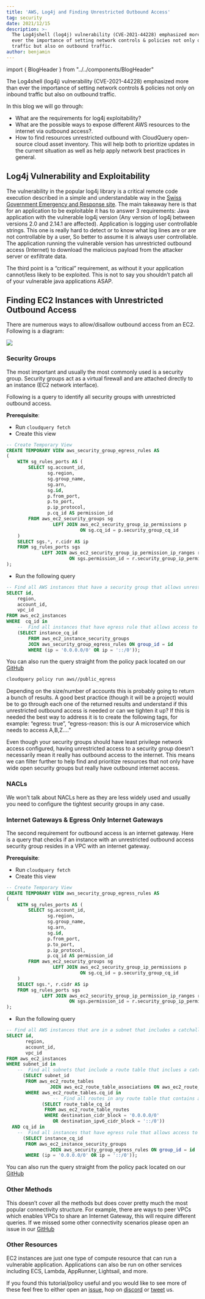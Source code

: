 ```yaml
---
title: 'AWS, Log4j and Finding Unrestricted Outbound Access'
tag: security
date: 2021/12/15
description: >-
  The Log4jshell (log4j) vulnerability (CVE-2021-44228) emphasized more than
  ever the importance of setting network controls & policies not only on inbound
  traffic but also on outbound traffic.
author: benjamin
---
```


import { BlogHeader } from "../../components/BlogHeader"

<BlogHeader/>

The Log4shell (log4j) vulnerability (CVE-2021-44228) emphasized more than ever the importance of setting network controls & policies not only on inbound traffic but also on outbound traffic.

In this blog we will go through:

- What are the requirements for log4j exploitability?
- What are the possible ways to expose different AWS resources to the internet via outbound access?.
- How to find resources unrestricted outbound with CloudQuery open-source cloud asset inventory. This will help both to prioritize updates in the current situation as well as help apply network best practices in general.

## Log4j Vulnerability and Exploitability

The vulnerability in the popular log4j library is a critical remote code execution described in a simple and understandable way in the [Swiss Government Emergency and Response site](https://www.govcert.ch/blog/zero-day-exploit-targeting-popular-java-library-log4j/). The main takeaway here is that for an application to be exploitable it has to answer 3 requirements:
Java application with the vulnerable log4j version (Any version of log4j between versions 2.0 and 2.14.1 are affected).
Application is logging user controllable strings. This one is really hard to detect or to know what log lines are or are not controllable by a user, So better to assume it is always user controllable.
The application running the vulnerable version has unrestricted outbound access (Internet) to download the malicious payload from the attacker server or exfiltrate data.

The third point is a “critical” requirement, as without it your application cannot/less likely to be exploited. This is not to say you shouldn’t patch all of your vulnerable java applications ASAP.

## Finding EC2 Instances with Unrestricted Outbound Access

There are numerous ways to allow/disallow outbound access from an EC2. Following is a diagram:

![](/images/blog/outbound-architecture.png)

### Security Groups

The most important and usually the most commonly used is a security group. Security groups act as a virtual firewall and are attached directly to an instance (EC2 network interface).

Following is a query to identify all security groups with unrestricted outbound access.

**Prerequisite**:

- Run `cloudquery fetch`
- Create this view

```sql
-- Create Temporary View
CREATE TEMPORARY VIEW aws_security_group_egress_rules AS
(
    WITH sg_rules_ports AS (
        SELECT sg.account_id,
               sg.region,
               sg.group_name,
               sg.arn,
               sg.id,
               p.from_port,
               p.to_port,
               p.ip_protocol,
               p.cq_id AS permission_id
        FROM aws_ec2_security_groups sg
                 LEFT JOIN aws_ec2_security_group_ip_permissions p
                           ON sg.cq_id = p.security_group_cq_id
    )
    SELECT sgs.*, r.cidr AS ip
    FROM sg_rules_ports sgs
             LEFT JOIN aws_ec2_security_group_ip_permission_ip_ranges r
                       ON sgs.permission_id = r.security_group_ip_permission_cq_id
);
```

- Run the following query

```sql
-- Find all AWS instances that have a security group that allows unrestricted egress
SELECT id,
	region,
	account_id,
	vpc_id
FROM aws_ec2_instances
WHERE  cq_id in
	-- 	Find all instances that have egress rule that allows access to all ip addresses
	(SELECT instance_cq_id
		FROM aws_ec2_instance_security_groups
		JOIN aws_security_group_egress_rules ON group_id = id
		WHERE (ip = '0.0.0.0/0' OR ip = '::/0'));
```

You can also run the query straight from the policy pack located on our [GitHub](https://github.com/cloudquery-policies/aws/blob/main/public_egress/policy.hcl)

```bash
cloudquery policy run aws//public_egress
```

Depending on the size/number of accounts this is probably going to return a bunch of results. A good best practice (though it will be a project) would be to go through each one of the returned results and understand if this unrestricted outbound access is needed or can we tighten it up? If this is needed the best way to address it is to create the following tags, for example: “egress: true”, “egress-reason: this is our A microservice which needs to access A,B,Z….”

Even though your security groups should have least privilege network access configured, having unrestricted access to a security group doesn’t necessarily mean it really has outbound access to the internet. This means we can filter further to help find and prioritize resources that not only have wide open security groups but really have outbound internet access.

### NACLs

We won’t talk about NACLs here as they are less widely used and usually you need to configure the tightest security groups in any case.

### Internet Gateways & Egress Only Internet Gateways

The second requirement for outbound access is an internet gateway. Here is a query that checks if an instance with an unrestricted outbound access security group resides in a VPC with an internet gateway.

**Prerequisite**:

- Run `cloudquery fetch`
- Create this view

```sql
-- Create Temporary View
CREATE TEMPORARY VIEW aws_security_group_egress_rules AS
(
    WITH sg_rules_ports AS (
        SELECT sg.account_id,
               sg.region,
               sg.group_name,
               sg.arn,
               sg.id,
               p.from_port,
               p.to_port,
               p.ip_protocol,
               p.cq_id AS permission_id
        FROM aws_ec2_security_groups sg
                 LEFT JOIN aws_ec2_security_group_ip_permissions p
                           ON sg.cq_id = p.security_group_cq_id
    )
    SELECT sgs.*, r.cidr AS ip
    FROM sg_rules_ports sgs
             LEFT JOIN aws_ec2_security_group_ip_permission_ip_ranges r
                       ON sgs.permission_id = r.security_group_ip_permission_cq_id
);
```

- Run the following query

```sql
-- Find all AWS instances that are in a subnet that includes a catchall route
SELECT id,
       region,
       account_id,
       vpc_id
FROM aws_ec2_instances
WHERE subnet_id in
    --  Find all subnets that include a route table that inclues a catchall route
      (SELECT subnet_id
       FROM aws_ec2_route_tables
                JOIN aws_ec2_route_table_associations ON aws_ec2_route_table_associations.route_table_cq_id = aws_ec2_route_tables.cq_id
       WHERE aws_ec2_route_tables.cq_id in
                 --  Find all routes in any route table that contains a route to 0.0.0.0/0 or ::/0
             (SELECT route_table_cq_id
              FROM aws_ec2_route_table_routes
              WHERE destination_cidr_block = '0.0.0.0/0'
                 OR destination_ipv6_cidr_block = '::/0'))
  AND cq_id in
    -- 	Find all instances that have egress rule that allows access to all ip addresses
      (SELECT instance_cq_id
       FROM aws_ec2_instance_security_groups
                JOIN aws_security_group_egress_rules ON group_id = id
       WHERE (ip = '0.0.0.0/0' OR ip = '::/0'));
```

You can also run the query straight from the policy pack located on our [GitHub](https://github.com/cloudquery-policies/aws/blob/main/public_egress/policy.hcl)

### Other Methods

This doesn’t cover all the methods but does cover pretty much the most popular connectivity structure. For example, there are ways to peer VPCs which enables VPCs to share an Internet Gateway, this will require different queries. If we missed some other connectivity scenarios please open an issue in our [GitHub](https://github.com/cloudquery-policies/aws)

### Other Resources

EC2 instances are just one type of compute resource that can run a vulnerable application. Applications can also be run on other services including ECS, Lambda, AppRunner, Lightsail, and more.

If you found this tutorial/policy useful and you would like to see more of these feel free to either open an [issue](https://github.com/cloudquery-policies/aws), hop on [discord](https://www.cloudquery.io/discord) or [tweet](https://twitter.com/cloudqueryio) us.

